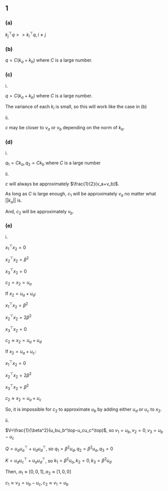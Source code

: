 ## 1

### (a)

$k_j^\top q >> k_i^\top q, i\neq j$

### (b)

$q = C(k_a+k_b)$ where $C$ is a large number.

### (c)

i.

$q = C(k_a+k_b)$ where $C$ is a large number.

The variance of each $k_i$ is small, so this will work like the case in (b)

ii.

$c$ may be closer to $v_a$ or $v_b$ depending on the norm of $k_a$.

### (d)

i.

$q_1 = Ck_a, q_2=Ck_b$ where $C$ is a large number

ii.

$c$ will always be approximately $\frac{1}{2}(v_a+v_b)$.

As long as $C$ is large enough, $c_1$ will be approximately $v_a$ no matter what $||k_a||$ is.

And, $c_2$ will be approximately $v_b$.

### (e)

i.

$x_1^\top x_2=0$

$x_2^\top x_2=\beta^2$

$x_3^\top x_2=0$

$c_2=x_2=u_a$

If $x_2=u_a+u_d$:

$x_1^\top x_2=\beta^2$

$x_2^\top x_2=2\beta^2$

$x_3^\top x_2=0$

$c_2\approx x_2=u_a+u_d$

If $x_2=u_a+u_c$:

$x_1^\top x_2=0$

$x_2^\top x_2=2\beta^2$

$x_3^\top x_2=\beta^2$

$c_2\approx x_2=u_a+u_c$

So, it is impossible for $c_2$ to approximate $u_b$ by adding either $u_d$ or $u_c$ to $x_2$.

ii.

$V=\frac{1}{\beta^2}(u_bu_b^\top-u_cu_c^\top)$, so $v_1=u_b,v_2=0,v_3=u_b-u_c$

$Q=u_au_a^\top+u_du_d^\top$, so $q_1=\beta^2u_d,q_2=\beta^2u_a,q_3=0$

$K=u_du_c^\top+u_au_d^\top$, so $k_1=\beta^2u_a,k_2=0,k_3=\beta^2u_d$

Then, $\alpha_1\approx[0,0,1],\alpha_2\approx[1,0,0]$

$c_1\approx v_3=u_b-u_c,c_2\approx v_1=u_b$


